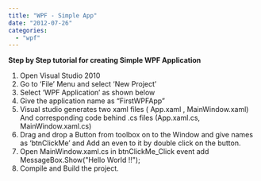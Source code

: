 ```yaml
---
title: "WPF - Simple App"
date: "2012-07-26"
categories: 
  - "wpf"
---
```


**Step by Step tutorial for creating Simple WPF Application**

1. Open Visual Studio 2010
2. Go to ‘File’ Menu and select ‘New Project’
3. Select ‘WPF Application’ as shown below
4. Give the application name as “FirstWPFApp”
5. Visual studio generates two xaml files ( App.xaml , MainWindow.xaml) And corresponding code behind .cs files (App.xaml.cs, MainWindow.xaml.cs)
6. Drag and drop a Button from toolbox on to the Window and give names as ‘btnClickMe’ and Add an even to it by double click on the button.
7. Open MainWindow.xaml.cs in btnClickMe\_Click event add MessageBox.Show("Hello World !!");
8. Compile and Build the project.


